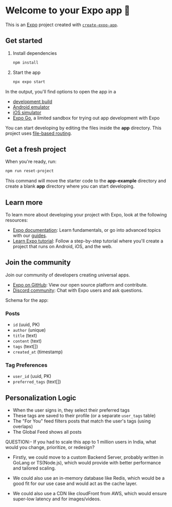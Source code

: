# Welcome to your Expo app 👋

This is an [Expo](https://expo.dev) project created with [`create-expo-app`](https://www.npmjs.com/package/create-expo-app).

## Get started

1. Install dependencies

   ```bash
   npm install
   ```

2. Start the app

   ```bash
   npx expo start
   ```

In the output, you'll find options to open the app in a

- [development build](https://docs.expo.dev/develop/development-builds/introduction/)
- [Android emulator](https://docs.expo.dev/workflow/android-studio-emulator/)
- [iOS simulator](https://docs.expo.dev/workflow/ios-simulator/)
- [Expo Go](https://expo.dev/go), a limited sandbox for trying out app development with Expo

You can start developing by editing the files inside the **app** directory. This project uses [file-based routing](https://docs.expo.dev/router/introduction).

## Get a fresh project

When you're ready, run:

```bash
npm run reset-project
```

This command will move the starter code to the **app-example** directory and create a blank **app** directory where you can start developing.

## Learn more

To learn more about developing your project with Expo, look at the following resources:

- [Expo documentation](https://docs.expo.dev/): Learn fundamentals, or go into advanced topics with our [guides](https://docs.expo.dev/guides).
- [Learn Expo tutorial](https://docs.expo.dev/tutorial/introduction/): Follow a step-by-step tutorial where you'll create a project that runs on Android, iOS, and the web.

## Join the community

Join our community of developers creating universal apps.

- [Expo on GitHub](https://github.com/expo/expo): View our open source platform and contribute.
- [Discord community](https://chat.expo.dev): Chat with Expo users and ask questions.




Schema for the app:
### Posts
- `id` (uuid, PK)
- `author` (unique)
- `title` (text)
- `content` (text)
- `tags` (text[])
- `created_at` (timestamp)

### Tag Preferences
- `user_id` (uuid, PK)
- `preferred_tags` (text[])




## Personalization Logic
- When the user signs in, they select their preferred tags
- These tags are saved to their profile (or a separate `user_tags` table)
- The "For You" feed filters posts that match the user's tags (using overlaps)
- The Global Feed shows all posts




QUESTION:-
If you had to scale this app to 1 million users in India, what would you change, prioritize, or redesign?

- Firstly, we could move to a custom Backend Server, probably written in GoLang or TS(Node.js), which would provide with better performance and tailored scaling.

- We could also use an in-memory database like Redis, which would be a good fit for our use case and would act as the cache layer.

- We could also use a CDN like cloudFront from AWS, which would ensure super-low latency and for images/videos.